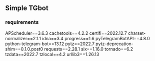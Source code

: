 ## Simple TGbot



### requirements
APScheduler==3.6.3
cachetools==4.2.2
certifi==2022.12.7
charset-normalizer==2.1.1
idna==3.4
progress==1.6
pyTelegramBotAPI==4.8.0
python-telegram-bot==13.12
pytz==2022.7
pytz-deprecation-shim==0.1.0.post0
requests==2.28.1
six==1.16.0
tornado==6.2
tzdata==2022.7
tzlocal==4.2
urllib3==1.26.13